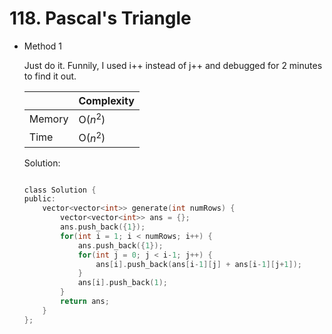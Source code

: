 # 118. Pascal's Triangle 
- Method 1

    Just do it. Funnily, I used i++ instead of j++ and debugged for 2 minutes to find it out.

    | |   Complexity  |
    | ----------- | ----------- | 
    |  Memory     | O($n^2$) | 
    |      Time       |  O($n^2$) | 


    Solution:

    ``` h

    class Solution {
    public:
        vector<vector<int>> generate(int numRows) {
            vector<vector<int>> ans = {};
            ans.push_back({1});
            for(int i = 1; i < numRows; i++) {
                ans.push_back({1});
                for(int j = 0; j < i-1; j++) {
                    ans[i].push_back(ans[i-1][j] + ans[i-1][j+1]);
                }
                ans[i].push_back(1);
            }
            return ans;
        }
    };

    ```

<!-- - Method 2

    This is another method.

    | |   Complexity  |
    | ----------- | ----------- | 
    |  Memory     | O(n) | 
    |      Time       |  O(n) | 


    Solution:

    ``` h



    ```

- Additional Knowledge:
       
    Here are some additional knowledge.



<br> -->